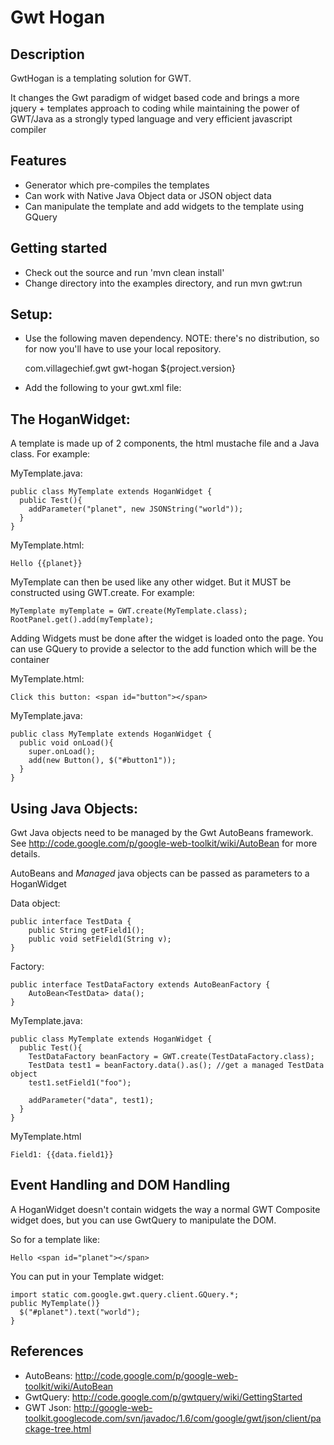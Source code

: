 Gwt Hogan
=========

Description
-----------

GwtHogan is a templating solution for GWT.

It changes the Gwt paradigm of widget based code and brings a more jquery + templates approach to coding while maintaining the power of GWT/Java as a strongly typed language and very efficient javascript compiler

Features
--------

* Generator which pre-compiles the templates
* Can work with Native Java Object data or JSON object data
* Can manipulate the template and add widgets to the template using GQuery

Getting started
---------------

* Check out the source and run 'mvn clean install'
* Change directory into the examples directory, and run mvn gwt:run

Setup:
------

* Use the following maven dependency. NOTE: there's no distribution, so for now you'll have to use your local repository.

    <dependency>
      <groupId>com.villagechief.gwt</groupId>
      <artifactId>gwt-hogan</artifactId>
      <version>${project.version}</version>
    </dependency>
    
* Add the following to your gwt.xml file:

    <!-- required for gwt-hogan -->
    <inherits name="com.google.gwt.json.JSON" />
    <!-- required for doing jquery like expressions --> 
    <inherits name='com.google.gwt.query.Query'/>
    <!-- required for passing java objects to templates -->
    <inherits name="com.google.web.bindery.autobean.AutoBean"/>
    <!-- include gwt-hogan -->
    <inherits name="com.villagechief.gwt.hogan.gwtHogan" />

The HoganWidget:
----------------

A template is made up of 2 components, the html mustache file and a Java class. For example:

MyTemplate.java:

    public class MyTemplate extends HoganWidget {
      public Test(){
        addParameter("planet", new JSONString("world"));
      }
    }
MyTemplate.html:

    Hello {{planet}}

MyTemplate can then be used like any other widget. But it MUST be constructed using GWT.create. For example:

    MyTemplate myTemplate = GWT.create(MyTemplate.class);
    RootPanel.get().add(myTemplate);


Adding Widgets must be done after the widget is loaded onto the page. You can use
GQuery to provide a selector to the add function which will be the container

MyTemplate.html:

    Click this button: <span id="button"></span>
    
MyTemplate.java:

    public class MyTemplate extends HoganWidget {
      public void onLoad(){
        super.onLoad();
        add(new Button(), $("#button1"));
      }
    }


Using Java Objects:
-------------------
Gwt Java objects need to be managed by the Gwt AutoBeans framework. 
See http://code.google.com/p/google-web-toolkit/wiki/AutoBean for more details.

AutoBeans and *Managed* java objects can be passed as parameters to a HoganWidget

Data object:

    public interface TestData {
    	public String getField1();
    	public void setField1(String v);
    }
    
Factory:

    public interface TestDataFactory extends AutoBeanFactory {
    	AutoBean<TestData> data();
    }
    
MyTemplate.java:

    public class MyTemplate extends HoganWidget {
      public Test(){
        TestDataFactory beanFactory = GWT.create(TestDataFactory.class);
        TestData test1 = beanFactory.data().as(); //get a managed TestData object
        test1.setField1("foo");
        
        addParameter("data", test1);
      }
    }
    
MyTemplate.html

    Field1: {{data.field1}}


Event Handling and DOM Handling
-------------------------------
A HoganWidget doesn't contain widgets the way a normal GWT Composite widget does, but you can use GwtQuery to manipulate the DOM.

So for a template like:

    Hello <span id="planet"></span>

You can put in your Template widget:

    import static com.google.gwt.query.client.GQuery.*;
    public MyTemplate()}
      $("#planet").text("world");
    }

References
----------

* AutoBeans: http://code.google.com/p/google-web-toolkit/wiki/AutoBean
* GwtQuery: http://code.google.com/p/gwtquery/wiki/GettingStarted
* GWT Json: http://google-web-toolkit.googlecode.com/svn/javadoc/1.6/com/google/gwt/json/client/package-tree.html

